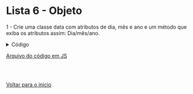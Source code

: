 # Lista 6 - Objeto

1 - Crie uma classe data com atributos de dia, mês e ano e um método que exiba os atributos assim: Dia/mês/ano.

<details>
<summary>Código</summary>

```jsx
//Criando uma constante "data"
const data = {
    dia: 07,
    mes: 11,
    ano: 2022,

    //criando método "exibir_data"
    exibir_data(){
        return `${this.dia}/${this.mes}/${this.ano}`
    }
};

//Chamando método "exibir_data" para mostrar informações em tela
console.log(data.exibir_data());
```

</details>

[Arquivo do código em JS](/Arquivos/C%C3%B3digos/Lista%206.1.js)

<br>

<br>

[Voltar para o inicio](/README.md)